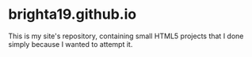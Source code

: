 # brighta19.github.io
This is my site's repository, containing small HTML5 projects that I done
simply because I wanted to attempt it.
